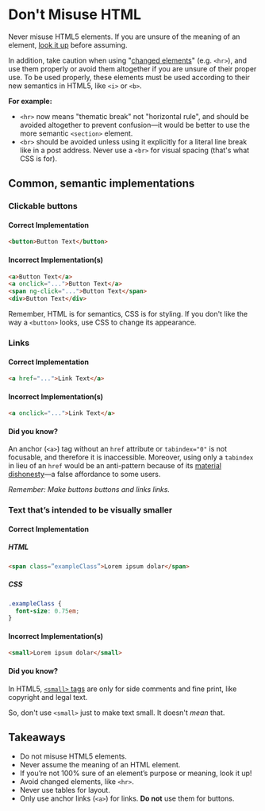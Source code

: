 
# Don't Misuse HTML

Never misuse HTML5 elements. If you are unsure of the meaning of an element, [look it up](https://developer.mozilla.org/en-US/) before assuming.

In addition, take caution when using "[changed elements](https://developer.mozilla.org/en-US/docs/Web/HTML/Element/hr)" (e.g. `<hr>`), and use them properly or avoid them altogether if you are unsure of their proper use. To be used properly, these elements must be used according to their new semantics in HTML5, like `<i>` or `<b>`.

**For example:**
-   `<hr>` now means "thematic break" not "horizontal rule", and should be avoided altogether to prevent confusion—it would be better to use the more semantic `<section>` element.
-   `<br>` should be avoided unless using it explicitly for a literal line break like in a post address. Never use a `<br>` for visual spacing (that's what CSS is for).

## Common, semantic implementations

### Clickable buttons

#### Correct Implementation

```html
<button>Button Text</button>
```

#### Incorrect Implementation(s)

```html
<a>Button Text</a>
<a onclick="...">Button Text</a>
<span ng-click="...">Button Text</span>
<div>Button Text</div>
```
Remember, HTML is for semantics, CSS is for styling. If you don't like the way a `<button>` looks, use CSS to change its appearance.

### Links

#### Correct Implementation

```html
<a href="...">Link Text</a>
```

#### Incorrect Implementation(s)

```html
<a onclick="...">Link Text</a>
```

#### Did you know?

An anchor (`<a>`) tag without an `href` attribute or `tabindex="0"` is not focusable, and therefore it is inaccessible. Moreover, using only a `tabindex` in lieu of an `href` would be an anti-pattern because of its [material dishonesty](https://medium.com/simple-human/but-sometimes-links-look-like-buttons-and-buttons-look-like-links-9b371c57b3d2)—a false affordance to some users.

*Remember: Make buttons buttons and links links.*

### Text that’s intended to be visually smaller


#### Correct Implementation

##### HTML
```html
<span class=”exampleClass”>Lorem ipsum dolar</span>
```
##### CSS
```css
.exampleClass {
  font-size: 0.75em;
}
```

#### Incorrect Implementation(s)

```html
<small>Lorem ipsum dolar</small>
```

#### Did you know?

In HTML5, [`<small>` tags](https://developer.mozilla.org/en-US/docs/Web/HTML/Element/small) are only for side comments and fine print, like copyright and legal text.

So, don't use `<small>` just to make text small. It doesn't *mean* that.

## Takeaways

- Do not misuse HTML5 elements.
- Never assume the meaning of an HTML element.
- If you’re not 100% sure of an element’s purpose or meaning, look it up!
- Avoid changed elements, like `<hr>`.
- Never use tables for layout.
- Only use anchor links (`<a>`) for links. **Do not** use them for buttons.

